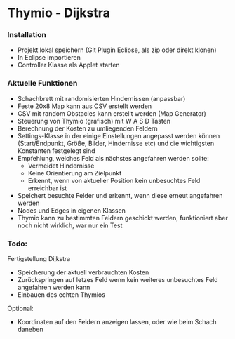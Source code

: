 # Thymio - Dijkstra

### Installation
* Projekt lokal speichern (Git Plugin Eclipse, als zip oder direkt klonen)
* In Eclipse importieren
* Controller Klasse als Applet starten

### Aktuelle Funktionen

   - Schachbrett mit randomisierten Hindernissen (anpassbar)
   - Feste 20x8 Map kann aus CSV erstellt werden
   - CSV mit random Obstacles kann erstellt werden (Map Generator)
   - Steuerung von Thymio (grafisch) mit W A S D Tasten
   - Berechnung der Kosten zu umliegenden Feldern
   - Settings-Klasse in der einige Einstellungen angepasst werden können (Start/Endpunkt, Größe, Bilder, Hindernisse etc) und die wichtigsten Konstanten festgelegt sind
   - Empfehlung, welches Feld als nächstes angefahren werden sollte:
       - Vermeidet Hindernisse
       - Keine Orientierung am Zielpunkt
       - Erkennt, wenn von aktueller Position kein unbesuchtes Feld erreichbar ist
   - Speichert besuchte Felder und erkennt, wenn diese erneut angefahren werden
   - Nodes und Edges in eigenen Klassen
   - Thymio kann zu bestimmten Feldern geschickt werden, funktioniert aber noch nicht wirklich, war nur ein Test

### Todo:
Fertigstellung Dijkstra
  - Speicherung der aktuell verbrauchten Kosten
  - Zurückspringen auf letzes Feld wenn kein weiteres unbesuchtes Feld angefahren werden kann
  - Einbauen des echten Thymios

Optional:
- Koordinaten auf den Feldern anzeigen lassen, oder wie beim Schach daneben

